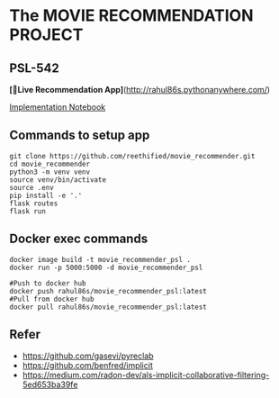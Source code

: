 # The MOVIE RECOMMENDATION PROJECT
## PSL-542

**[🔴Live Recommendation App]**(http://rahul86s.pythonanywhere.com/)

[Implementation Notebook](https://github.com/reethified/movie_recommender/blob/master/movie_recommen.ipynb)

## Commands to setup app

    git clone https://github.com/reethified/movie_recommender.git
    cd movie_recommender
    python3 -m venv venv
    source venv/bin/activate
    source .env
    pip install -e '.'
    flask routes
    flask run


## Docker exec commands

    docker image build -t movie_recommender_psl .
    docker run -p 5000:5000 -d movie_recommender_psl
    
    #Push to docker hub
    docker push rahul86s/movie_recommender_psl:latest
    #Pull from docker hub
    docker pull rahul86s/movie_recommender_psl:latest

## Refer

- https://github.com/gasevi/pyreclab
- https://github.com/benfred/implicit
- https://medium.com/radon-dev/als-implicit-collaborative-filtering-5ed653ba39fe
